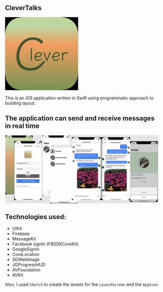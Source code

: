 ## CleverTalks

<img src="images/Icon.png" alt="Icon of the project application" width="240">

This is an iOS application written in Swift using programmatic approach to building layout. 

## The application can send and receive messages in real time

<img src="images/MainScreenShot.png" alt="Screenshot of the example project">

## Technologies used: 

- UIKit
- Firebase 
- MessageKit
- Facebook signIn (FBSDKCoreKit)
- GoogleSignIn
- CoreLocation
- SDWebImage
- JGProgressHUD
- AVFoundation
- AVKit

Also, I used `Sketch` to create the assets for the `LaunchScreen` and the `AppIcon`
